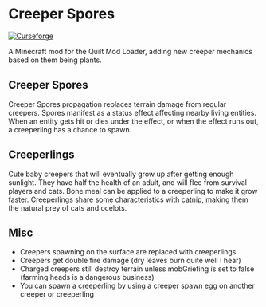 # Creeper Spores

[![Curseforge](https://curse.nikky.moe/api/img/331636/files?logo)](https://www.curseforge.com/minecraft/mc-mods/creeper-spores)

A Minecraft mod for the Quilt Mod Loader, adding new creeper mechanics based on them being plants.

## Creeper Spores

Creeper Spores propagation replaces terrain damage from regular creepers.
Spores manifest as a status effect affecting nearby living entities. When an entity gets hit or dies under the effect, 
or when the effect runs out, a creeperling has a chance to spawn.

## Creeperlings

Cute baby creepers that will eventually grow up after getting enough sunlight. They have half the health of an adult,
and will flee from survival players and cats. Bone meal can be applied to a creeperling to make it grow faster.
Creeperlings share some characteristics with catnip, making them the natural prey of cats and ocelots.

## Misc

- Creepers spawning on the surface are replaced with creeperlings
- Creepers get double fire damage (dry leaves burn quite well I hear)
- Charged creepers still destroy terrain unless mobGriefing is set to false (farming heads is a dangerous business)
- You can spawn a creeperling by using a creeper spawn egg on another creeper or creeperling
